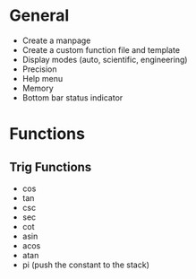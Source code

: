 # General
- Create a manpage
- Create a custom function file and template
- Display modes (auto, scientific, engineering)
- Precision
- Help menu
- Memory
- Bottom bar status indicator

# Functions
## Trig Functions

- cos
- tan
- csc
- sec
- cot
- asin
- acos
- atan
- pi (push the constant to the stack)
